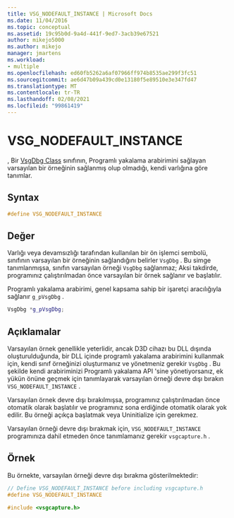 ```yaml
---
title: VSG_NODEFAULT_INSTANCE | Microsoft Docs
ms.date: 11/04/2016
ms.topic: conceptual
ms.assetid: 19c95b0d-9a4d-441f-9ed7-3acb39e67521
author: mikejo5000
ms.author: mikejo
manager: jmartens
ms.workload:
- multiple
ms.openlocfilehash: ed60fb5262a6af07966ff974b8535ae299f3fc51
ms.sourcegitcommit: ae6d47b09a439cd0e13180f5e89510e3e347fd47
ms.translationtype: MT
ms.contentlocale: tr-TR
ms.lasthandoff: 02/08/2021
ms.locfileid: "99861419"
---
```

# <a name="vsg_nodefault_instance"></a>VSG_NODEFAULT_INSTANCE
, Bir [VsgDbg Class](vsgdbg-class.md) sınıfının, Programlı yakalama arabirimini sağlayan varsayılan bir örneğinin sağlanmış olup olmadığı, kendi varlığına göre tanımlar.

## <a name="syntax"></a>Syntax

```C++
#define VSG_NODEFAULT_INSTANCE
```

## <a name="value"></a>Değer
 Varlığı veya devamsızlığı tarafından kullanılan bir ön işlemci sembolü, sınıfının varsayılan bir örneğinin sağlandığını belirler `VsgDbg` . Bu simge tanımlanmışsa, sınıfın varsayılan örneği `VsgDbg` sağlanmaz; Aksi takdirde, programınız çalıştırılmadan önce varsayılan bir örnek sağlanır ve başlatılır.

 Programlı yakalama arabirimi, genel kapsama sahip bir işaretçi aracılığıyla sağlanır `g_pVsgDbg` .

```cpp
VsgDbg *g_pVsgDbg;
```

## <a name="remarks"></a>Açıklamalar
 Varsayılan örnek genellikle yeterlidir, ancak D3D cihazı bu DLL dışında oluşturulduğunda, bir DLL içinde programlı yakalama arabirimini kullanmak için, kendi sınıf örneğinizi oluşturmanız ve yönetmeniz gerekir `VsgDbg` . Bu şekilde kendi arabiriminizi Programlı yakalama API 'sine yönetiyorsanız, ek yükün önüne geçmek için tanımlayarak varsayılan örneği devre dışı bırakın `VSG_NODEFAULT_INSTANCE` .

 Varsayılan örnek devre dışı bırakılmışsa, programınız çalıştırılmadan önce otomatik olarak başlatılır ve programınız sona erdiğinde otomatik olarak yok edilir. Bu örneği açıkça başlatmak veya Uninitialize için gerekmez.

 Varsayılan örneği devre dışı bırakmak için, `VSG_NODEFAULT_INSTANCE` programınıza dahil etmeden önce tanımlamanız gerekir `vsgcapture.h` .

## <a name="example"></a>Örnek
 Bu örnekte, varsayılan örneği devre dışı bırakma gösterilmektedir:

```cpp
// Define VSG_NODEFAULT_INSTANCE before including vsgcapture.h
#define VSG_NODEFAULT_INSTANCE

#include <vsgcapture.h>
```
